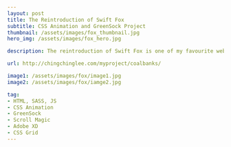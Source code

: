 ```yaml
---
layout: post
title: The Reintroduction of Swift Fox
subtitle: CSS Animation and GreenSock Project
thumbnail: /assets/images/fox_thumbnail.jpg
hero_img: /assets/images/fox_hero.jpg

description: The reintroduction of Swift Fox is one of my favourite web project. This website is full of CSS and JS animation, CSS and JS animation interact with audiences which makes the website to be more entertaining.

url: http://chingchinglee.com/myproject/coalbanks/

image1: /assets/images/fox/image1.jpg
image2: /assets/images/fox/iamge2.jpg

tag: 
- HTML, SASS, JS
- CSS Animation
- GreenSock
- Scroll Magic
- Adobe XD
- CSS Grid
---
```

